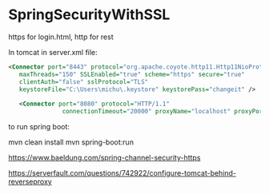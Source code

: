 # SpringSecurityWithSSL
https for login.html, http for rest 

In tomcat in server.xml file:
```xml
<Connector port="8443" protocol="org.apache.coyote.http11.Http11NioProtocol"
   maxThreads="150" SSLEnabled="true" scheme="https" secure="true"
   clientAuth="false" sslProtocol="TLS"
   keystoreFile="C:\Users\michu\.keystore" keystorePass="changeit" />
   
   <Connector port="8080" protocol="HTTP/1.1"
               connectionTimeout="20000" proxyName="localhost" proxyPort="8443" scheme="https" secure="true"/>
   ```
   
   to run spring boot:
   
   mvn clean install
   mvn spring-boot:run


https://www.baeldung.com/spring-channel-security-https

https://serverfault.com/questions/742922/configure-tomcat-behind-reverseproxy
